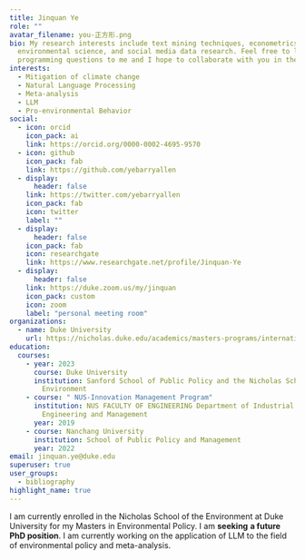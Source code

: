```yaml
---
title: Jinquan Ye
role: ""
avatar_filename: you-正方形.png
bio: My research interests include text mining techniques, econometrics,
  environmental science, and social media data research. Feel free to leave any
  programming questions to me and I hope to collaborate with you in the future.
interests:
  - Mitigation of climate change
  - Natural Language Processing
  - Meta-analysis
  - LLM
  - Pro-environmental Behavior
social:
  - icon: orcid
    icon_pack: ai
    link: https://orcid.org/0000-0002-4695-9570
  - icon: github
    icon_pack: fab
    link: https://github.com/yebarryallen
  - display:
      header: false
    link: https://twitter.com/yebarryallen
    icon_pack: fab
    icon: twitter
    label: ""
  - display:
      header: false
    icon_pack: fab
    icon: researchgate
    link: https://www.researchgate.net/profile/Jinquan-Ye
  - display:
      header: false
    link: https://duke.zoom.us/my/jinquan
    icon_pack: custom
    icon: zoom
    label: "personal meeting room"
organizations:
  - name: Duke University
    url: https://nicholas.duke.edu/academics/masters-programs/international-master-environmental-policy
education:
  courses:
    - year: 2023
      course: Duke University
      institution: Sanford School of Public Policy and the Nicholas School of the
        Environment
    - course: " NUS-Innovation Management Program"
      institution: NUS FACULTY OF ENGINEERING Department of Industrial Systems
        Engineering and Management
      year: 2019
    - course: Nanchang University
      institution: School of Public Policy and Management
      year: 2022
email: jinquan.ye@duke.edu
superuser: true
user_groups:
  - bibliography
highlight_name: true
---
```

I am currently enrolled in the Nicholas School of the Environment at Duke University for my Masters in Environmental Policy. I am **seeking** **a future PhD position**.  I am currently working on the application of LLM to the field of environmental policy and meta-analysis.

